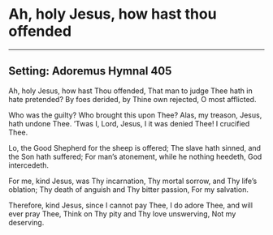 # Ah, holy Jesus, how hast thou offended

***

## Setting: Adoremus Hymnal 405

Ah, holy Jesus, how hast Thou offended,
That man to judge Thee hath in hate pretended?
By foes derided, by Thine own rejected,
O most afflicted.

Who was the guilty? Who brought this upon Thee?
Alas, my treason, Jesus, hath undone Thee.
’Twas I, Lord, Jesus, I it was denied Thee!
I crucified Thee.

Lo, the Good Shepherd for the sheep is offered;
The slave hath sinned, and the Son hath suffered;
For man’s atonement, while he nothing heedeth,
God intercedeth.

For me, kind Jesus, was Thy incarnation,
Thy mortal sorrow, and Thy life’s oblation;
Thy death of anguish and Thy bitter passion,
For my salvation.

Therefore, kind Jesus, since I cannot pay Thee,
I do adore Thee, and will ever pray Thee,
Think on Thy pity and Thy love unswerving,
Not my deserving.